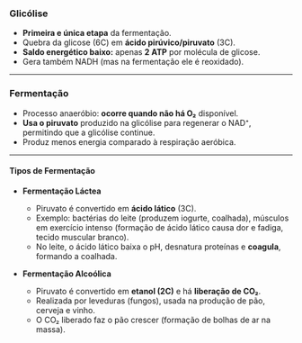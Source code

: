 ### **Glicólise**

- **Primeira e única etapa** da fermentação.
- Quebra da glicose (6C) em **ácido pirúvico/piruvato** (3C).
- **Saldo energético baixo:** apenas **2 ATP** por molécula de glicose.
- Gera também NADH (mas na fermentação ele é reoxidado).

---

### **Fermentação**

- Processo anaeróbio: **ocorre quando não há O₂** disponível.
- **Usa o piruvato** produzido na glicólise para regenerar o NAD⁺, permitindo que a glicólise continue.
- Produz menos energia comparado à respiração aeróbica.

---

#### **Tipos de Fermentação**

- **Fermentação Láctea**
    - Piruvato é convertido em **ácido lático** (3C).
    - Exemplo: bactérias do leite (produzem iogurte, coalhada), músculos em exercício intenso (formação de ácido lático causa dor e fadiga, tecido muscular branco).
    - No leite, o ácido lático baixa o pH, desnatura proteínas e **coagula**, formando a coalhada.
        
- **Fermentação Alcoólica**
    - Piruvato é convertido em **etanol (2C)** e há **liberação de CO₂**.
    - Realizada por leveduras (fungos), usada na produção de pão, cerveja e vinho.
    - O CO₂ liberado faz o pão crescer (formação de bolhas de ar na massa).
